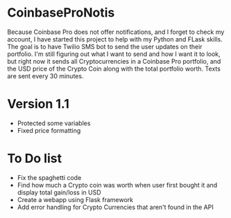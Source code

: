 # CoinbaseProNotis
Because Coinbase Pro does not offer notifications, and I forget to check my account, I have started this project to help with my Python and FLask skills. The goal is to have Twilio SMS bot to send the user updates on their portfolio. I'm still figuring out what I want to send and how I want it to look, but right now it sends all Cryptocurrencies in a Coinbase Pro portfolio, and the USD price of the Crypto Coin along with the total portfolio worth. Texts are sent every 30 minutes.

# Version 1.1
- Protected some variables
- Fixed price formatting
 
# To Do list
- Fix the spaghetti code
- Find how much a Crypto coin was worth when user first bought it and display total gain/loss in USD
- Create a webapp using Flask framework
- Add error handling for Crypto Currencies that aren't found in the API

